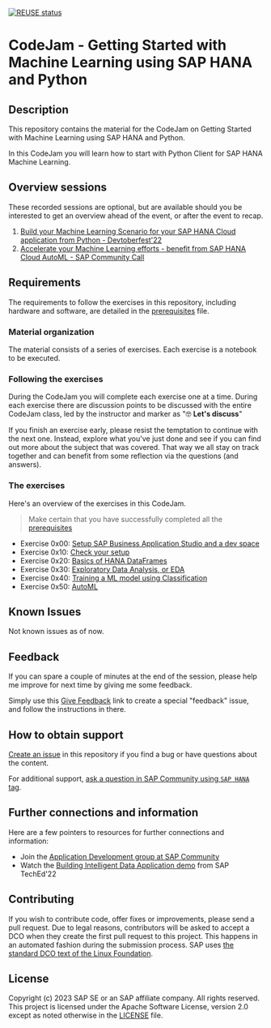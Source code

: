 [![REUSE status](https://api.reuse.software/badge/github.com/SAP-samples/hana-ml-py-codejam)](https://api.reuse.software/info/github.com/SAP-samples/hana-ml-py-codejam)

# CodeJam - Getting Started with Machine Learning using SAP HANA and Python

## Description

This repository contains the material for the CodeJam on Getting Started with Machine Learning using SAP HANA and Python. 

In this CodeJam you will learn how to start with Python Client for SAP HANA Machine Learning.

## Overview sessions

These recorded sessions are optional, but are available should you be interested to get an overview ahead of the event, or after the event to recap.

1. [Build your Machine Learning Scenario for your SAP HANA Cloud application from Python - Devtoberfest'22](https://groups.community.sap.com/t5/devtoberfest/build-your-machine-learning-scenario-for-your-sap-hana-cloud/ev-p/9071)
1. [Accelerate your Machine Learning efforts - benefit from SAP HANA Cloud AutoML - SAP Community Call](https://groups.community.sap.com/t5/sap-community-calls/accelerate-your-machine-learning-efforts-benefit-from-sap-hana/ec-p/124250#M84)
 
## Requirements

The requirements to follow the exercises in this repository, including hardware and software, are detailed in the [prerequisites](prerequisites.md) file.

### Material organization

The material consists of a series of exercises. Each exercise is a notebook to be executed.

### Following the exercises

During the CodeJam you will complete each exercise one at a time. During each exercise there are discussion points to be discussed with the entire CodeJam class, led by the instructor and marker as "🤓 **Let's discuss**"

If you finish an exercise early, please resist the temptation to continue with the next one. Instead, explore what you've just done and see if you can find out more about the subject that was covered. That way we all stay on track together and can benefit from some reflection via the questions (and answers).

### The exercises

Here's an overview of the exercises in this CodeJam.

> Make certain that you have successfully completed all the [prerequisites](prerequisites.md)

* Exercise 0x00: [Setup SAP Business Application Studio and a dev space](exercises/0x00-setup/setup-bas.md)
* Exercise 0x10: [Check your setup](exercises/0x10-setup-check/0x10-check_setup.ipynb)
* Exercise 0x20: [Basics of HANA DataFrames](exercises/0x20-dataframes/)
* Exercise 0x30: [Exploratory Data Analysis, or EDA](exercises/0x30-eda/)
* Exercise 0x40: [Training a ML model using Classification](exercises/0x40-titanic-classification/)
* Exercise 0x50: [AutoML](exercises/0x50-auto-ml/0x010-auto_ml.ipynb)

## Known Issues

Not known issues as of now.

## Feedback

If you can spare a couple of minutes at the end of the session, please help me improve for next time by giving me some feedback.

Simply use this [Give Feedback](https://github.com/SAP-samples/hana-ml-py-codejam/issues/new?assignees=&labels=feedback&template=session-feedback-template.md&title=Feedback) link to create a special "feedback" issue, and follow the instructions in there.

## How to obtain support

[Create an issue](https://github.com/SAP-samples/hana-ml-py-codejam/issues) in this repository if you find a bug or have questions about the content.

For additional support, [ask a question in SAP Community using `SAP HANA` tag](https://answers.sap.com/questions/ask.html?primaryTagId=73554900100700000996).

## Further connections and information

Here are a few pointers to resources for further connections and information:
- Join the [Application Development group at SAP Community](https://groups.community.sap.com/t5/application-development/gh-p/application-development)
- Watch the [Building Intelligent Data Application demo](https://youtu.be/yzA3IOIG5IQ) from SAP TechEd'22

## Contributing

If you wish to contribute code, offer fixes or improvements, please send a pull request. Due to legal reasons, contributors will be asked to accept a DCO when they create the first pull request to this project. This happens in an automated fashion during the submission process. SAP uses [the standard DCO text of the Linux Foundation](https://developercertificate.org/).

## License

Copyright (c) 2023 SAP SE or an SAP affiliate company. All rights reserved. This project is licensed under the Apache Software License, version 2.0 except as noted otherwise in the [LICENSE](LICENSES/Apache-2.0.txt) file.